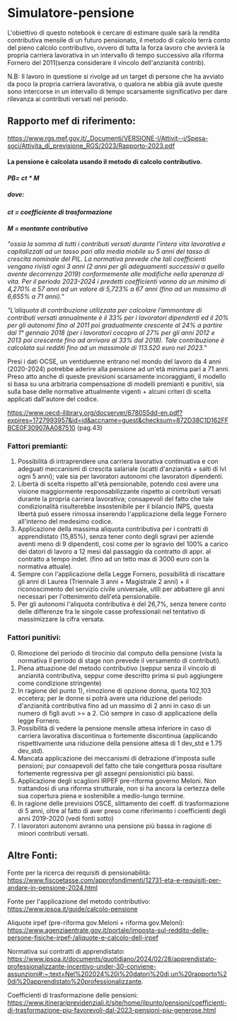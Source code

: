 # Simulatore-pensione
L'obiettivo di questo notebook è cercare di estimare quale sarà la rendita contributiva mensile di un futuro pensionato, il metodo di calcolo terrà conto del pieno calcolo contributivo, ovvero di tutta la forza lavoro che avvierà la propria carriera lavorativa in un intervallo di tempo successivo alla riforma Fornero del 2011(senza considerare il vincolo dell'anzianità contrib).

N.B: Il lavoro in questione si rivolge ad un target di persone che ha avviato da poco la propria carriera lavorativa, o qualora ne abbia già avute queste sono intercorse in un intervallo di tempo scarsamente significativo per dare rilevanza ai contributi versati nel periodo. 

## Rapporto mef di riferimento:
https://www.rgs.mef.gov.it/_Documenti/VERSIONE-I/Attivit--i/Spesa-soci/Attivita_di_previsione_RGS/2023/Rapporto-2023.pdf

#### La pensione è calcolata usando il metodo di calcolo contributivo.
#### *PB= ct * M*
##### dove: 
#### *ct = coefficiente di trasformazione*
#### *M = montante contributivo* 


*"ossia la somma di tutti i contributi
versati durante l’intera vita lavorativa e capitalizzati ad un tasso
pari alla media mobile su 5 anni del tasso di crescita nominale del
PIL. La normativa prevede che tali coefficienti vengano rivisti ogni
3 anni (2 anni per gli adeguamenti successivi a quello avente
decorrenza 2019) conformemente alle modifiche nella speranza di
vita. Per il periodo 2023-2024 i predetti coefficienti vanno da un
minimo di 4,270% a 57 anni ad un valore di 5,723% a 67 anni
(fino ad un massimo di 6,655% a 71 anni)."*

*"L’aliquota di
contribuzione utilizzata per calcolare l’ammontare di contributi
versati annualmente è il 33% per i lavoratori dipendenti ed il 20%
per gli autonomi fino al 2011 poi gradualmente crescente al 24%
a partire dal 1° gennaio 2018 (per i lavoratori cocopro al 27% per
gli anni 2012 e 2013 poi crescente fino ad arrivare al 33% dal
2018). Tale contribuzione è calcolata sui redditi fino ad un
massimale di 113.520 euro nel 2023.*"


Presi i dati OCSE, un ventiduenne entrano nel mondo del lavoro da 4 anni (2020-2024) potrebbe aderire alla pensione ad un'età minima pari a 71 anni.
Preso atto anche di queste previsioni scarsamente incoraggianti, il modello si basa su una arbitraria compensazione di modelli premianti e punitivi, sia sulla base delle normative attualmente vigenti + alcuni criteri di scelta applicati dall'autore del codice.

https://www.oecd-ilibrary.org/docserver/678055dd-en.pdf?expires=1727993957&id=id&accname=guest&checksum=872D38C1D162FFBCE0F30907AA087510 (pag.43)

### Fattori premianti:
1) Possibilità di intraprendere una carriera lavorativa continuativa e con adeguati meccanismi di crescita salariale (scatti d'anzianità + salti di lvl ogni 5 anni); vale sia per lavoratori autonomi che lavoratori dipendenti.
2) Libertà di scelta rispetto all'età pensionabile, potendo così avere una visione maggiormente responsabilizzante rispetto ai contributi versati durante la propria carriera lavorativa; consapevoli del fatto che tale condizionalità risulterebbe insostenibile per il bilancio INPS, questa libertà può essere rimossa inserendo l'applicazione della legge Fornero all'interno del medesimo codice.
3) Applicazione della massima aliquota contributiva per i contratti di apprendistato (15,85%), senza tener conto degli sgravi per aziende aventi meno di 9 dipendenti, così come per lo sgravio del 100% a carico dei datori di lavoro a 12 mesi dal passaggio da contratto di appr. al contratto a tempo indet. (fino ad un tetto max di 3000 euro con la normativa attuale).
4) Sempre con l'applicazione della Legge Fornero, possibilità di riscattare gli anni di Laurea (Triennale 3 anni + Magistrale 2 anni) + il riconoscimento del servizio civile universale, utili per abbattere gli anni necessari per l'ottenimento dell'età pensionabile.
5) Per gli autonomi l'aliquota contributiva è del 26,7%, senza tenere conto delle differenze fra le singole casse professionali nel tentativo di massimizzare la cifra versata.

### Fattori punitivi:
0) Rimozione del periodo di tirocinio dal computo della pensione (vista la normativa il periodo di stage non prevede il versamento di contributi).
1) Piena attuazione del metodo contributivo (seppur senza il vincolo di anzianità contributiva, seppur come descritto prima si può aggiungere come condizione stringente)
2) In ragione del punto 1), rimozione di opzione donna, quota 102,103 eccetera; per le donne si potrà avere una riduzione del periodo d'anzianità contributiva fino ad un massimo di 2 anni in caso di un numero di figli avuti >= a 2. Ciò sempre in caso di applicazione della legge Fornero.
3) Possibilità di vedere la pensione mensile attesa inferiore in caso di carriera lavorativa discontinua o fortemente discontinua (applicando rispettivamente una riduzione della pensione attesa di 1 dev_std e 1.75 dev_std).
4) Mancata applicazione dei meccanismi di detrazione d'imposta sulle pensioni; pur consapevoli del fatto che tale congettura possa risultare fortemente regressiva per gli assegni pensionistici più bassi.
5) Applicazione degli scaglioni IRPEF pre-riforma governo Meloni. Non trattandosi di una riforma strutturale, non si ha ancora la certezza delle sua copertura piena e sostenibile a medio-lungo termine.
6) In ragione delle previsioni OSCE, slittamento dei coeff. di trasformazione di 5 anni, oltre al fatto di aver preso come riferimento i coefficienti degli anni 2019-2020 (vedi fonti sotto)
7) I lavoratori autonomi avranno una pensione più bassa in ragione di minori contributi versati.



## Altre Fonti:
Fonte per la ricerca dei requisiti di pensionabilità: https://www.fiscoetasse.com/approfondimenti/12731-eta-e-requisiti-per-andare-in-pensione-2024.html

Fonte per l'applicazione del metodo contributivo: https://www.ipsoa.it/guide/calcolo-pensione

Aliquote irpef (pre-riforma gov.Meloni + riforma gov.Meloni): https://www.agenziaentrate.gov.it/portale/imposta-sul-reddito-delle-persone-fisiche-irpef-/aliquote-e-calcolo-dell-irpef

Normativa sui contratti di apprendistato: https://www.ipsoa.it/documents/quotidiano/2024/02/28/apprendistato-professionalizzante-incentivo-under-30-conviene-assunzioni#:~:text=Nel%202024%20i%20datori%20di,un%20rapporto%20di%20apprendistato%20professionalizzante.

Coefficienti di trasformazione delle pensioni: https://www.itinerariprevidenziali.it/site/home/ilpunto/pensioni/coefficienti-di-trasformazione-piu-favorevoli-dal-2023-pensioni-piu-generose.html
